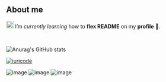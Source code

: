## About me

<img alt="GIF" src="https://github.com/TheDudeThatCode/TheDudeThatCode/blob/master/Assets/gandalf_parrot.gif" width="20vw" /> I’m *currently learning* how to **flex README** on my **profile** 💪.

<br>

![Anurag's GitHub stats](https://github-readme-stats.vercel.app/api?username=rezz-dev&show_icons=true&theme=gotham)

[![iuricode](https://github-readme-stats.vercel.app/api/top-langs/?username=rezz-dev&hide=html&layout=compact&theme=default)](https://github.com/iuricode/)


![image](https://img.shields.io/badge/Gmail-D14836?style=for-the-badge&logo=gmail&logoColor=white)
![image](https://img.shields.io/badge/Instagram-E4405F?style=for-the-badge&logo=instagram&logoColor=white)
![image](https://img.shields.io/badge/Steam-000000?style=for-the-badge&logo=steam&logoColor=white)

